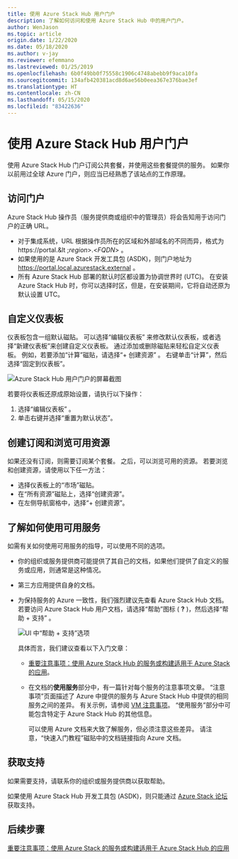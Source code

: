 ```yaml
---
title: 使用 Azure Stack Hub 用户门户
description: 了解如何访问和使用 Azure Stack Hub 中的用户门户。
author: WenJason
ms.topic: article
origin.date: 1/22/2020
ms.date: 05/18/2020
ms.author: v-jay
ms.reviewer: efemmano
ms.lastreviewed: 01/25/2019
ms.openlocfilehash: 6b0f49bb0f75558c1906c4748abebb9f9aca10fa
ms.sourcegitcommit: 134afb420381acd8d6ae56b0eea367e376bae3ef
ms.translationtype: HT
ms.contentlocale: zh-CN
ms.lasthandoff: 05/15/2020
ms.locfileid: "83422636"
---
```

# <a name="use-the-azure-stack-hub-user-portal"></a>使用 Azure Stack Hub 用户门户

使用 Azure Stack Hub 门户订阅公共套餐，并使用这些套餐提供的服务。 如果你以前用过全球 Azure 门户，则应当已经熟悉了该站点的工作原理。

## <a name="access-the-portal"></a>访问门户

Azure Stack Hub 操作员（服务提供商或组织中的管理员）将会告知用于访问门户的正确 URL。

- 对于集成系统，URL 根据操作员所在的区域和外部域名的不同而异，格式为 https://portal.&lt ;*region*&gt;.&lt;*FQDN*&gt; 。
- 如果使用的是 Azure Stack 开发工具包 (ASDK)，则门户地址为 https://portal.local.azurestack.external 。
- 所有 Azure Stack Hub 部署的默认时区都设置为协调世界时 (UTC)。 在安装 Azure Stack Hub 时，你可以选择时区，但是，在安装期间，它将自动还原为默认设置 UTC。

## <a name="customize-the-dashboard"></a>自定义仪表板

仪表板包含一组默认磁贴。 可以选择“编辑仪表板”  来修改默认仪表板，或者选择“新建仪表板”来创建自定义仪表板。  通过添加或删除磁贴来轻松自定义仪表板。 例如，若要添加“计算”磁贴，请选择“+ 创建资源”  。 右键单击“计算”，然后选择“固定到仪表板”。  

![Azure Stack Hub 用户门户的屏幕截图](media/azure-stack-use-portal/userportal.png)

若要将仪表板还原成原始设置，请执行以下操作：
1.  选择“编辑仪表板”  。 
2.  单击右键并选择“重置为默认状态”。 

## <a name="create-subscription-and-browse-available-resources"></a>创建订阅和浏览可用资源

如果还没有订阅，则需要订阅某个套餐。 之后，可以浏览可用的资源。 若要浏览和创建资源，请使用以下任一方法：

- 选择仪表板上的“市场”磁贴。 
- 在“所有资源”磁贴上，选择“创建资源”。  
- 在左侧导航窗格中，选择“+ 创建资源”。 

## <a name="learn-how-to-use-available-services"></a>了解如何使用可用服务

如需有关如何使用可用服务的指导，可以使用不同的选项。

- 你的组织或服务提供商可能提供了其自己的文档，如果他们提供了自定义的服务或应用，则通常是这种情况。
- 第三方应用提供自身的文档。
- 为保持服务的 Azure 一致性，我们强烈建议先查看 Azure Stack Hub 文档。 若要访问 Azure Stack Hub 用户文档，请选择“帮助”图标 ( **?** )，然后选择“帮助 + 支持”  。

    ![UI 中“帮助 + 支持”选项](media/azure-stack-use-portal/HelpAndSupport.png)

    具体而言，我们建议查看以下入门文章：

    - [重要注意事项：使用 Azure Stack Hub 的服务或构建适用于 Azure Stack 的应用](azure-stack-considerations.md)。
    - 在文档的**使用服务**部分中，有一篇针对每个服务的注意事项文章。 “注意事项”页面描述了 Azure 中提供的服务与 Azure Stack Hub 中提供的相同服务之间的差异。 有关示例，请参阅 [VM 注意事项](azure-stack-vm-considerations.md)。 “使用服务”部分中可能包含特定于 Azure Stack Hub 的其他信息。 

      可以使用 Azure 文档来大致了解服务，但必须注意这些差异。 请注意，“快速入门教程”磁贴中的文档链接指向 Azure 文档。 

## <a name="get-support"></a>获取支持

如果需要支持，请联系你的组织或服务提供商以获取帮助。

如果使用 Azure Stack Hub 开发工具包 (ASDK)，则只能通过 [Azure Stack 论坛](https://social.msdn.microsoft.com/Forums/azure/home?forum=azurestack)获取支持。

## <a name="next-steps"></a>后续步骤

[重要注意事项：使用 Azure Stack 的服务或构建适用于 Azure Stack Hub 的应用](azure-stack-considerations.md)
